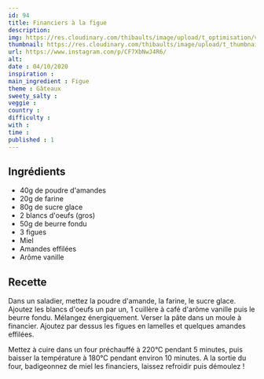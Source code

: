 ```yaml
---
id: 94
title: Financiers à la figue
description: 
img: https://res.cloudinary.com/thibaults/image/upload/t_optimisation/v1600524211/Recipes/20201004_financier_figues.jpg
thumbnail: https://res.cloudinary.com/thibaults/image/upload/t_thumbnail_josie/v1600524211/Recipes/20201004_financier_figues.jpg
url: https://www.instagram.com/p/CF7XbNwJ4R6/
alt: 
date : 04/10/2020
inspiration : 
main_ingredient : Figue
theme : Gâteaux
sweety_salty : 
veggie : 
country :
difficulty :
with : 
time : 
published : 1
---
```


## Ingrédients
 - 40g de poudre d'amandes
 - 20g de farine
 - 80g de sucre glace
 - 2 blancs d'oeufs (gros)
 - 50g de beurre fondu
 - 3 figues
 - Miel
 - Amandes effilées
 - Arôme vanille

## Recette
Dans un saladier, mettez la poudre d'amande, la farine, le sucre glace. Ajoutez les blancs d'oeufs un par un, 1 cuillère à café d'arôme vanille puis le beurre fondu. Mélangez énergiquement. Verser la pâte dans un moule à financier. Ajoutez par dessus les figues en lamelles et quelques amandes effilées.

Mettez à cuire dans un four préchauffé à 220°C pendant 5 minutes, puis baisser la température à 180°C pendant environ 10 minutes. A la sortie du four, badigeonnez de miel les financiers, laissez refroidir puis démoulez !